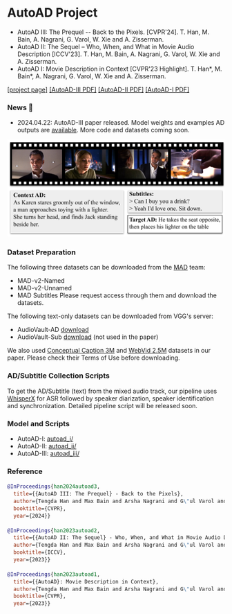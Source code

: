 # AutoAD Project

* AutoAD III: The Prequel -- Back to the Pixels. [CVPR'24]. T. Han, M. Bain, A. Nagrani, G. Varol, W. Xie and A. Zisserman.
* AutoAD II: The Sequel – Who, When, and What in Movie Audio Description [ICCV'23]. T. Han, M. Bain, A. Nagrani, G. Varol, W. Xie and A. Zisserman.
* AutoAD I: Movie Description in Context [CVPR'23 Highlight]. T. Han*, M. Bain*, A. Nagrani, G. Varol, W. Xie and A. Zisserman.

[[project page]](https://www.robots.ox.ac.uk/~vgg/research/autoad/)
[[AutoAD-III PDF]](https://www.robots.ox.ac.uk/~vgg/publications/2024/Han24/han24.pdf)
[[AutoAD-II PDF]](https://www.robots.ox.ac.uk/~vgg/publications/2023/Han23a/han23a.pdf)
[[AutoAD-I PDF]](https://www.robots.ox.ac.uk/~vgg/publications/2023/Han23/han23.pdf)

### News :mega:
* 2024.04.22: AutoAD-III paper released. Model weights and examples AD outputs are [available](autoad_iii/). More code and datasets coming soon.


<img src="asset/teaser.png" width="600">

### Dataset Preparation
The following three datasets can be downloaded from the [MAD](https://github.com/Soldelli/MAD) team:
* MAD-v2-Named
* MAD-v2-Unnamed
* MAD Subtitles
Please request access through them and download the datasets.

The following text-only datasets can be downloaded from VGG's server:
* AudioVault-AD [download](http://www.robots.ox.ac.uk/~htd/autoad/ad-movie8k-v3-nomadnolsmdc_NSSD_jaesung_0p95_minAD100_pronthresh0p05.csv)
* AudioVault-Sub [download](http://www.robots.ox.ac.uk/~htd/autoad/subs-movie8k-v3-nomadnolsmdc_NSSD_jaesung_0p95_minAD100_pronthresh0p05.csv) (not used in the paper)

We also used [Conceptual Caption 3M](https://ai.google.com/research/ConceptualCaptions/) 
and [WebVid 2.5M](https://github.com/m-bain/webvid) datasets in our paper.
Please check their Terms of Use before downloading.

### AD/Subtitle Collection Scripts
To get the AD/Subtitle (text) from the mixed audio track,
our pipeline uses [WhisperX](https://github.com/m-bain/whisperX) for ASR followed by speaker diarization, speaker identification and synchronization. 
Detailed pipeline script will be released soon.

### Model and Scripts
* AutoAD-I: [autoad_i/](autoad_i/)
* AutoAD-II: [autoad_ii/](autoad_ii/)
* AutoAD-III: [autoad_iii/](autoad_iii/)

### Reference
```bibtex
@InProceedings{han2024autoad3,
  title={{AutoAD III: The Prequel} - Back to the Pixels},  
  author={Tengda Han and Max Bain and Arsha Nagrani and G\"ul Varol and Weidi Xie and Andrew Zisserman},  
  booktitle={CVPR},  
  year={2024}}

@InProceedings{han2023autoad2,
  title={{AutoAD II: The Sequel} - Who, When, and What in Movie Audio Description},  
  author={Tengda Han and Max Bain and Arsha Nagrani and G\"ul Varol and Weidi Xie and Andrew Zisserman},  
  booktitle={ICCV},  
  year={2023}}

@InProceedings{han2023autoad1,
  title={{AutoAD}: Movie Description in Context},  
  author={Tengda Han and Max Bain and Arsha Nagrani and G\"ul Varol and Weidi Xie and Andrew Zisserman},  
  booktitle={CVPR},  
  year={2023}}
```

